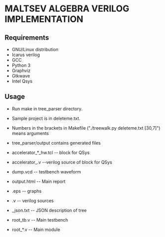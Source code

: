 MALTSEV ALGEBRA VERILOG IMPLEMENTATION
======================================
Requirements
------------
* GNU/Linux distribution
* Icarus verilog
* GCC
* Python 3
* Graphviz
* Gtkwave
* Intel Qsys

Usage
-----
* Run make in tree\_parser directory.
* Sample project is in deleteme.txt.
* Numbers in the brackets in Makefile ("./treewalk.py deleteme.txt [30,7]") means arguments
* tree\_parser/output contains generated files

* accelerator_*_hw.tcl -- block for QSys  
* accelerator\_.v --verilog source of block for QSys 
* dump.vcd -- testbench waveform
* output.html -- Main report
* .eps -- graphs 
* .v -- verilog sources
* \_json.txt -- JSON description of tree
* root\_tb.v -- Main testbench
* root\_\*.v -- Main module


